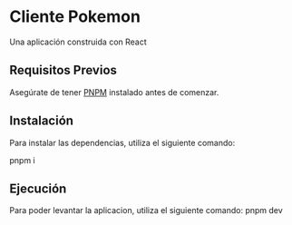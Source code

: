 # Cliente Pokemon

Una aplicación construida con React 

## Requisitos Previos

Asegúrate de tener [PNPM](https://pnpm.io/) instalado antes de comenzar.

## Instalación


Para instalar las dependencias, utiliza el siguiente comando:


pnpm i

## Ejecución
Para poder levantar la aplicacion, utiliza el siguiente comando:
pnpm dev
